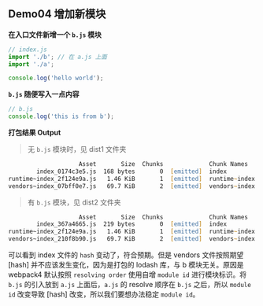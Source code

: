 ## Demo04 增加新模块

**在入口文件新增一个 `b.js` 模块**

```js
// index.js
import './b'; // 在 a.js 上面
import './a';

console.log('hello world');

```

**`b.js` 随便写入一点内容**

```js
// b.js
console.log('this is from b');
```

**打包结果 Output**

> 无 `b.js` 模块时，见 dist1 文件夹

```zsh
                    Asset       Size  Chunks             Chunk Names
        index_0174c3e5.js  168 bytes       0  [emitted]  index
runtime~index_2f124e9a.js   1.46 KiB       1  [emitted]  runtime~index
vendors~index_07bff0e7.js   69.7 KiB       2  [emitted]  vendors~index
```

> 有 `b.js` 模块，见 dist2 文件夹

```zsh
                    Asset       Size  Chunks             Chunk Names
        index_367a4665.js  219 bytes       0  [emitted]  index
runtime~index_2f124e9a.js   1.46 KiB       1  [emitted]  runtime~index
vendors~index_210f8b90.js   69.7 KiB       2  [emitted]  vendors~index
```

可以看到 index 文件的 `hash` 变动了，符合预期。但是 vendors 文件按照期望 [hash] 并不应该发生变化，因为是打包的 lodash 库，与 b 模块无关。原因是 webpack4 默认按照 `resolving order` 使用自增 `module id` 进行模块标识。将 `b.js` 的引入放到 `a.js` 上面后，`a.js` 的 resolve 顺序在 `b.js` 之后，所以 `module id` 改变导致 [hash] 改变，所以我们要想办法稳定 `module id`。
